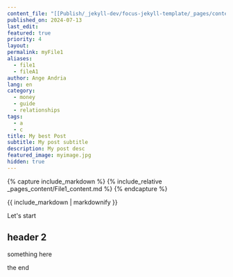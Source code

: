 ```yaml
---
content_file: "[[Publish/_jekyll-dev/focus-jekyll-template/_pages/content/_pages_content/File1_content]]"
published_on: 2024-07-13
last_edit: 
featured: true
priority: 4
layout: 
permalink: myFile1
aliases:
  - file1
  - fileA1
author: Ange Andria
lang: en
category:
  - money
  - guide
  - relationships
tags:
  - a
  - c
title: My best Post
subtitle: My post subtitle
description: My post desc
featured_image: myimage.jpg
hidden: true
---
```


{% capture include_markdown %}
{% include_relative _pages_content/File1_content.md %}
{% endcapture %}

{{ include_markdown | markdownify }}

Let's start

## header 2
something here




the end